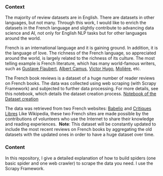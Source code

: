 ### Context
The majority of review datasets are in English. There are datasets in other languages, but not many. Through this work, I would like to enrich the datasets in the French language and slightly contribute to advancing data science and AI, not only for English NLP tasks but for other languages around the world.

French is an international language and it is gaining ground. In addition, it is the language of love. The richness of the French language, so appreciated around the world, is largely related to the richness of its culture. The most telling example is French literature, which has many world-famous writers, such as [Gustave Flaubert](https://en.wikipedia.org/wiki/Gustave_Flaubert), [Albert Camus](https://en.wikipedia.org/wiki/Albert_Camus), [Victor Hugo](https://en.wikipedia.org/wiki/Victor_Hugo),  [Molière](https://en.wikipedia.org/wiki/Moli%C3%A8re), etc.

The French book reviews is a dataset of a huge number of reader reviews on French books. The data was collected using web scraping (with Scrapy Framework) and subjected to further data processing. For more details, see this notebook, which details the dataset creation process. [Notebook of the Dataset creation](https://github.com/Abirate/Dataset_Creation_Scrapy_Project_French_book_reviews/blob/master/scrapyproject_a_to_z_dataset_book_reviews.ipynb)

The data was retrieved from two French websites: [Babelio](https://www.babelio.com/) and [Critiques Libres](http://www.critiqueslibres.com/)
Like Wikipedia, these two French sites are made possible by the contributions of volunteers who use the Internet to share their knowledge and reading experiences.&nbsp;
**Note**: This dataset will be constantly updated to include the most recent reviews on French books by aggregating the old datasets with the updated ones in order to have a huge dataset over time.

### Content
In this repository, I give a detailed explanation of how to build spiders (one basic spider and one web crawler) to scrape the data you need.
I use the Scrapy Framework.
